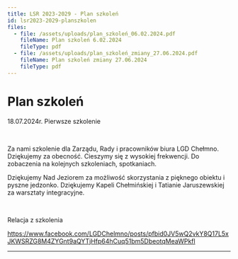 ```yaml
---
title: LSR 2023-2029 - Plan szkoleń
id: lsr2023-2029-planszkolen
files:
  - file: /assets/uploads/plan_szkoleń_06.02.2024.pdf
    fileName: Plan szkoleń 6.02.2024
    fileType: pdf
  - file: /assets/uploads/plan_szkoleń_zmiany_27.06.2024.pdf
    fileName: Plan szkoleń zmiany 27.06.2024
    fileType: pdf
---
```

# Plan szkoleń

18.07.2024r. Pierwsze szkolenie

<br>

Za nami szkolenie dla Zarządu, Rady i pracowników biura LGD Chełmno. Dziękujemy za obecność. Cieszymy się z wysokiej frekwencji. Do zobaczenia na kolejnych szkoleniach, spotkaniach.

Dziękujemy Nad Jeziorem za możliwość skorzystania z pięknego obiektu i pyszne jedzonko. Dziękujemy Kapeli Chełmińskiej i Tatianie Jaruszewskiej za warsztaty integracyjne.

<br>

Relacja z szkolenia

<https://www.facebook.com/LGDChelmno/posts/pfbid0JV5wQ2vkY8Q17L5xJKWSRZG8M4ZYGnt9aQYTjHfp64hCuq51bm5DbeotqMeaWPkfl>

<hr>
